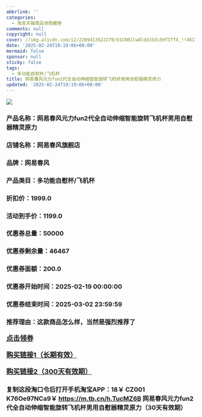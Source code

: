 ```yaml
---
abbrlink: ''
categories:
  - 淘宝天猫商品领隐藏券
comments: null
copyright: null
cover: //img.alicdn.com/i2/2209413622270/O1CN01lw8ldd1Sdi5HTITfX_!!4611686018427382270-0-item_pic.jpg
date: '2025-02-24T19:19:06+08:00'
mermaid: false
sponsor: null
sticky: false
tags:
  - 多功能自慰杯/飞机杯
title: 网易春风元力fun2代全自动伸缩智能旋转飞机杯男用自慰器精灵原力
updated: '2025-02-24T19:19:06+08:00'
--- 
```


![](//img.alicdn.com/i2/2209413622270/O1CN01lw8ldd1Sdi5HTITfX_!!4611686018427382270-0-item_pic.jpg)

### 产品名称：网易春风元力fun2代全自动伸缩智能旋转飞机杯男用自慰器精灵原力
### 店铺名称：网易春风旗舰店
### 品牌：网易春风
### 产品类目：多功能自慰杯/飞机杯
### 折扣价：1999.0
### 活动到手价：1199.0
### 优惠券总量：50000
### 优惠券剩余量：46467
### 优惠券面额：200.0
### 优惠券开始时间：2025-02-19 00:00:00	
### 优惠券结束时间：2025-03-02 23:59:59	
### 推荐理由：这款商品怎么样，当然是强烈推荐了

<p style="font-size: 18px; font-weight: bold;">
  <a href="https://uland.taobao.com/coupon/edetail?e=2tzEEQH0NOylhHvvyUNXZfh8CuWt5YH5OVuOuRD5gLJMmdsrkidbOWBzzpT26idJu76OazhPqZ33mqzdSKbYQEgohW2CteX3O3fVPQm5SL2%2FAsgfbkIrelksJotfbYvfRSHvQe2jOLZ9pbNCYX0I%2BPP%2BWUTgK%2F%2B0I%2BtaUgbudUxA%2B536asYsLWVfKa%2BhVnND%2BvP1o5tgSICS7rfeU91boJjB6TX2HR3QQ5WKStDdyeTLAJho1Tgm24y1rRo98IyIzxHHRjXbSzC3GXpSbfs48gXKQ2PmP%2B6nmLFfr53DnoYKDhJh%2FtqnsaOH3%2BaRQrYQeRTF1zNOw1SyHVvYwF84GiUzVkkdwsIm&traceId=216624f717406354773041765d1300&union_lens=lensId%3AOPT%401740635479%4021086069_0e0d_19545f59d19_c914%4001%40eyJmbG9vcklkIjo3MzM1NH0ie" target="_blank">点击领券</a>
</p>
<p style="font-size: 18px; font-weight: bold;">
  <a href="https://s.click.taobao.com/t?e=m%3D2%26s%3D%2B6v67CLglUlw4vFB6t2Z2ueEDrYVVa64K7Vc7tFgwiHjf2vlNIV67pNS5Qpp3aDuQev46Oo1utT3ID%2FV1RqsF4wnCJeELi4I%2FIEn%2BS1IjHAB0ghlTd7WlZVm%2FOAUUFw71qrpxiwMoCNxc1AtbZGVS8BMS0Z8hunFe84jI17xZ6nNEPXytV9ALoS4zvCRUrquFdySDq37c86xKdyKNAb4il4JXI6UT4H2JYaF888YxFDwHzncEkkAso6qq0US65rp149v1VAV1EaPgysBSxHfUOXVLEPDWL24%2FufIeaShmLvWGPPZ03CRxActPdAdCXq528Q1A%2Bsu5OnGDmntuH4VtA%3D%3D" target="_blank">购买链接1（长期有效）</a>
</p>
<p style="font-size: 18px; font-weight: bold;">
  <a href="https://s.click.taobao.com/D9HHyNs" target="_blank">购买链接2（300天有效期）</a>
</p>

### 复制这段淘口令后打开手机淘宝APP：18￥ CZ001 K76Oe97NCa9￥ https://m.tb.cn/h.TucMZ6B  网易春风元力fun2代全自动伸缩智能旋转飞机杯男用自慰器精灵原力（30天有效期）
